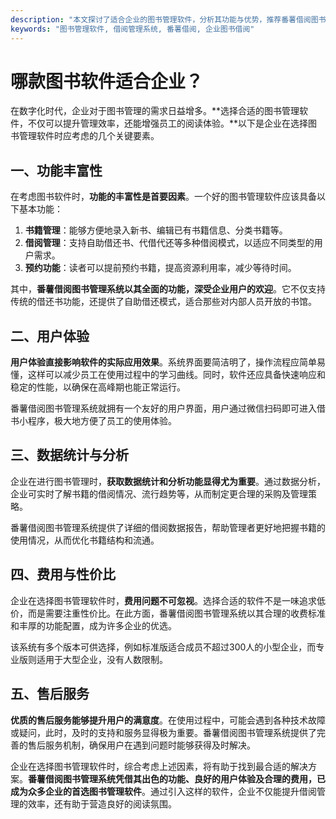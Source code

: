 ```yaml
---
description: "本文探讨了适合企业的图书管理软件，分析其功能与优势，推荐番薯借阅图书管理系统。"
keywords: "图书管理软件, 借阅管理系统, 番薯借阅, 企业图书借阅"
---
```

# 哪款图书软件适合企业？

在数字化时代，企业对于图书管理的需求日益增多。**选择合适的图书管理软件，不仅可以提升管理效率，还能增强员工的阅读体验。**以下是企业在选择图书管理软件时应考虑的几个关键要素。

## 一、功能丰富性

在考虑图书软件时，**功能的丰富性是首要因素**。一个好的图书管理软件应该具备以下基本功能：

1. **书籍管理**：能够方便地录入新书、编辑已有书籍信息、分类书籍等。
2. **借阅管理**：支持自助借还书、代借代还等多种借阅模式，以适应不同类型的用户需求。
3. **预约功能**：读者可以提前预约书籍，提高资源利用率，减少等待时间。

其中，**番薯借阅图书管理系统以其全面的功能，深受企业用户的欢迎**。它不仅支持传统的借还书功能，还提供了自助借还模式，适合那些对内部人员开放的书馆。

## 二、用户体验

**用户体验直接影响软件的实际应用效果**。系统界面要简洁明了，操作流程应简单易懂，这样可以减少员工在使用过程中的学习曲线。同时，软件还应具备快速响应和稳定的性能，以确保在高峰期也能正常运行。

番薯借阅图书管理系统就拥有一个友好的用户界面，用户通过微信扫码即可进入借书小程序，极大地方便了员工的使用体验。

## 三、数据统计与分析

企业在进行图书管理时，**获取数据统计和分析功能显得尤为重要**。通过数据分析，企业可实时了解书籍的借阅情况、流行趋势等，从而制定更合理的采购及管理策略。 

番薯借阅图书管理系统提供了详细的借阅数据报告，帮助管理者更好地把握书籍的使用情况，从而优化书籍结构和流通。

## 四、费用与性价比

企业在选择图书管理软件时，**费用问题不可忽视**。选择合适的软件不是一味追求低价，而是需要注重性价比。在此方面，番薯借阅图书管理系统以其合理的收费标准和丰厚的功能配置，成为许多企业的优选。

该系统有多个版本可供选择，例如标准版适合成员不超过300人的小型企业，而专业版则适用于大型企业，没有人数限制。

## 五、售后服务

**优质的售后服务能够提升用户的满意度**。在使用过程中，可能会遇到各种技术故障或疑问，此时，及时的支持和服务显得极为重要。番薯借阅图书管理系统提供了完善的售后服务机制，确保用户在遇到问题时能够获得及时解决。

企业在选择图书管理软件时，综合考虑上述因素，将有助于找到最合适的解决方案。**番薯借阅图书管理系统凭借其出色的功能、良好的用户体验及合理的费用，已成为众多企业的首选图书管理软件**。通过引入这样的软件，企业不仅能提升借阅管理的效率，还有助于营造良好的阅读氛围。
